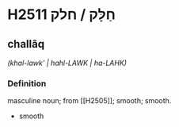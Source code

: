 # H2511 חַלָּק / חלק

## challâq

_(khal-lawk' | hahl-LAWK | ha-LAHK)_

### Definition

masculine noun; from [[H2505]]; smooth; smooth.

- smooth
